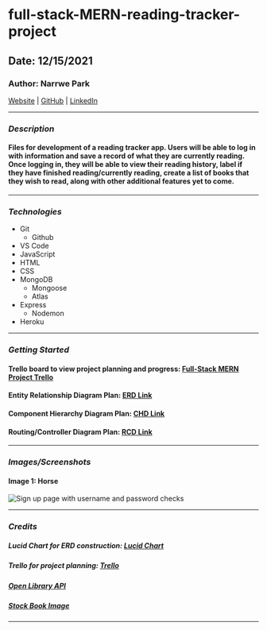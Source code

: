 # full-stack-MERN-reading-tracker-project

## Date: 12/15/2021

### Author: Narrwe Park

[Website](projectsite) | [GitHub](https://github.com/narrwep27) | [LinkedIn](https://www.linkedin.com/in/narrwe-park-a29376192/)
***

### ***Description***
#### Files for development of a reading tracker app. Users will be able to log in with information and save a record of what they are currently reading. Once logging in, they will be able to view their reading history, label if they have finished reading/currently reading, create a list of books that they wish to read, along with other additional features yet to come.
***

### ***Technologies***
* Git
    * Github
* VS Code
* JavaScript
* HTML
* CSS
* MongoDB
    * Mongoose
    * Atlas
* Express
    * Nodemon
* Heroku
***

### ***Getting Started***
#### Trello board to view project planning and progress: [Full-Stack MERN Project Trello](https://trello.com/b/SzRtZYVc)
#### Entity Relationship Diagram Plan: [ERD Link](https://lucid.app/lucidchart/0555d933-1093-47dc-b865-1bbb7be0917f/edit?invitationId=inv_fdb81ac5-e929-418a-be0f-c960265f800d)
#### Component Hierarchy Diagram Plan: [CHD Link](https://lucid.app/lucidchart/4858e533-4cd9-44d4-bf45-839f0b1f5aad/edit?invitationId=inv_19e0e463-4d90-4dea-84df-a1a6f5c2b82b)
#### Routing/Controller Diagram Plan: [RCD Link](https://lucid.app/lucidchart/78805492-ec70-469f-b914-b98de957700a/edit?invitationId=inv_6b1b6d22-751b-402f-adac-23ea647d1c2a)
***

### ***Images/Screenshots***
#### Image 1: Horse
![Sign up page with username and password checks]()
***

### ***Credits***
##### Lucid Chart for ERD construction: [Lucid Chart](https://lucid.app/documents#/dashboard)
##### Trello for project planning: [Trello](https://trello.com/)
##### [Open Library API](https://openlibrary.org/developers/api)
##### [Stock Book Image](https://www.istockphoto.com/vector/book-blank-red-cover-gm164474860-19838551)
***